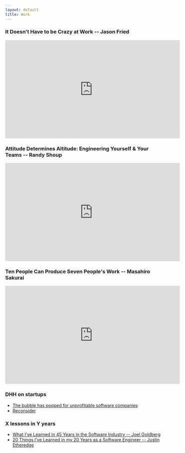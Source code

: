 ```yaml
---
layout: default
title: Work
---
```


### It Doesn’t Have to be Crazy at Work -- Jason Fried

<iframe width="560" height="315" src="https://www.youtube-nocookie.com/embed/-YG0kMpzL_A" title="YouTube video player" frameborder="0" allow="accelerometer; autoplay; clipboard-write; encrypted-media; gyroscope; picture-in-picture" allowfullscreen></iframe>

### Attitude Determines Altitude: Engineering Yourself & Your Teams -- Randy Shoup

<iframe width="560" height="315" src="https://www.youtube-nocookie.com/embed/y1SpwCiRoPY" title="YouTube video player" frameborder="0" allow="accelerometer; autoplay; clipboard-write; encrypted-media; gyroscope; picture-in-picture; web-share" allowfullscreen></iframe>

### Ten People Can Produce Seven People's Work -- Masahiro Sakurai

<iframe width="560" height="315" src="https://www.youtube-nocookie.com/embed/1-iZFmenARA" title="YouTube video player" frameborder="0" allow="accelerometer; autoplay; clipboard-write; encrypted-media; gyroscope; picture-in-picture; web-share" allowfullscreen></iframe>

### DHH on startups

- [The bubble has popped for unprofitable software companies](https://world.hey.com/dhh/the-bubble-has-popped-for-unprofitable-software-companies-2a0a5f57)
- [Reconsider](https://signalvnoise.com/posts/3972-reconsider)

### X lessons in Y years

- [What I’ve Learned in 45 Years in the Software Industry -- Joel Goldberg](https://www.bti360.com/what-ive-learned-in-45-years-in-the-software-industry/)
- [20 Things I’ve Learned in my 20 Years as a Software Engineer --  Justin Etheredge](https://www.simplethread.com/20-things-ive-learned-in-my-20-years-as-a-software-engineer/)
